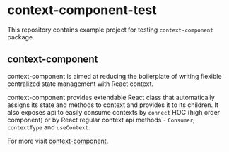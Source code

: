 # context-component-test

This repository contains example project for testing `context-component` package.

## context-component

context-component is aimed at reducing the boilerplate of writing flexible centralized state management with React context.

context-component provides extendable React class that automatically assigns its state and methods to context and provides it to its children.
It also exposes api to easily consume contexts by `connect` HOC (high order component) or by React regular context api methods - `Consumer`, `contextType` and `useContext`.

For more visit [context-component](https://github.com/YehudaGold/context-component).